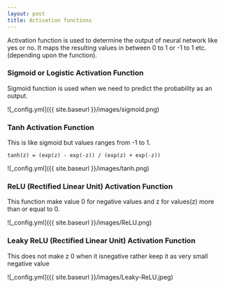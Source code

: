 ```yaml
---
layout: post
title: Activation functions
---
```


Activation function is used to determine the output of neural network like yes or no. It maps the
resulting values in between 0 to 1 or -1 to 1 etc. (depending upon the function).

### Sigmoid or Logistic Activation Function

Sigmoid function is used when we need to predict the probability as an output.

![_config.yml]({{ site.baseurl }}/images/sigmoid.png)

### Tanh Activation Function

This is like sigmoid but values ranges from -1 to 1.

`tanh(z) = (exp(z) - exp(-z)) / (exp(z) + exp(-z))`

![_config.yml]({{ site.baseurl }}/images/tanh.png)

### ReLU (Rectified Linear Unit) Activation Function

This function make value 0 for negative values and z for values(z) more than or equal to 0.

![_config.yml]({{ site.baseurl }}/images/ReLU.png)

### Leaky ReLU (Rectified Linear Unit) Activation Function

This does not make z 0 when it isnegative rather keep it as very small negative value

![_config.yml]({{ site.baseurl }}/images/Leaky-ReLU.jpeg)
